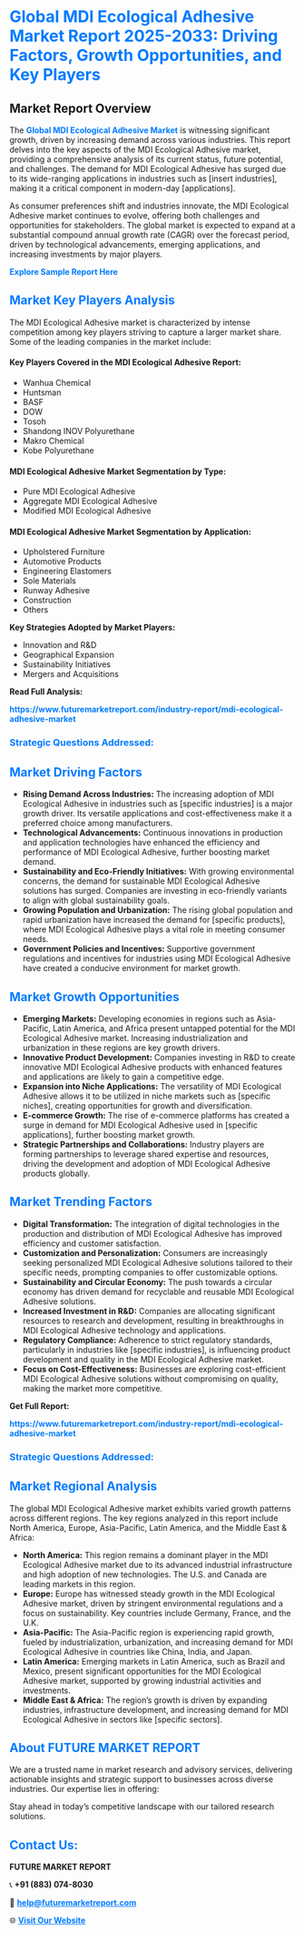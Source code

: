 <h1 style="color: #007BFF;">Global MDI Ecological Adhesive Market Report 2025-2033: Driving Factors, Growth Opportunities, and Key Players</h1>

<section id="overview">
<h2>Market Report Overview</h2>
<p>The <a href="https://www.futuremarketreport.com/industry-report/mdi-ecological-adhesive-market" style="color: #007BFF; text-decoration: none;"><strong>Global MDI Ecological Adhesive Market</strong></a> is witnessing significant growth, driven by increasing demand across various industries. This report delves into the key aspects of the MDI Ecological Adhesive market, providing a comprehensive analysis of its current status, future potential, and challenges. The demand for MDI Ecological Adhesive has surged due to its wide-ranging applications in industries such as [insert industries], making it a critical component in modern-day [applications].</p>
<p>As consumer preferences shift and industries innovate, the MDI Ecological Adhesive market continues to evolve, offering both challenges and opportunities for stakeholders. The global market is expected to expand at a substantial compound annual growth rate (CAGR) over the forecast period, driven by technological advancements, emerging applications, and increasing investments by major players.</p>
</section>

<section id="overview">
<p><a href="https://www.futuremarketreport.com/request-sample/reportId=55378" style="color: #007BFF; text-decoration: none;"><strong>Explore Sample Report Here</strong></a></p>
</section>

<section id="key-players">
<h2 style="color: #007BFF;">Market Key Players Analysis</h2>
<p>The MDI Ecological Adhesive market is characterized by intense competition among key players striving to capture a larger market share. Some of the leading companies in the market include:</p>
<h4>Key Players Covered in the MDI Ecological Adhesive Report:</h4>
<ul><li>Wanhua Chemical</li><li>Huntsman</li><li>BASF</li><li>DOW</li><li>Tosoh</li><li>Shandong INOV Polyurethane</li><li>Makro Chemical</li><li>Kobe Polyurethane</li></ul>
<h4>MDI Ecological Adhesive Market Segmentation by Type:</h4>
<ul><li>Pure MDI Ecological Adhesive</li><li>Aggregate MDI Ecological Adhesive</li><li>Modified MDI Ecological Adhesive</li></ul>

<h4>MDI Ecological Adhesive Market Segmentation by Application:</h4>
<ul><li>Upholstered Furniture</li><li>Automotive Products</li><li>Engineering Elastomers</li><li>Sole Materials</li><li>Runway Adhesive</li><li>Construction</li><li>Others</li></ul>
<p><strong>Key Strategies Adopted by Market Players:</strong></p>
<ul>
<li>Innovation and R&D</li>
<li>Geographical Expansion</li>
<li>Sustainability Initiatives</li>
<li>Mergers and Acquisitions</li>
</ul>
</section>

<section>
<p><strong>Read Full Analysis: </strong></p><a href="https://www.futuremarketreport.com/industry-report/mdi-ecological-adhesive-market" style="color: #007BFF; text-decoration: none;"><strong>https://www.futuremarketreport.com/industry-report/mdi-ecological-adhesive-market</strong></a>
<h3 style="color: #007BFF;">Strategic Questions Addressed:</h3>
</section>

<section id="driving-factors">
<h2 style="color: #007BFF;">Market Driving Factors</h2>
<ul>
<li><strong>Rising Demand Across Industries:</strong> The increasing adoption of MDI Ecological Adhesive in industries such as [specific industries] is a major growth driver. Its versatile applications and cost-effectiveness make it a preferred choice among manufacturers.</li>
<li><strong>Technological Advancements:</strong> Continuous innovations in production and application technologies have enhanced the efficiency and performance of MDI Ecological Adhesive, further boosting market demand.</li>
<li><strong>Sustainability and Eco-Friendly Initiatives:</strong> With growing environmental concerns, the demand for sustainable MDI Ecological Adhesive solutions has surged. Companies are investing in eco-friendly variants to align with global sustainability goals.</li>
<li><strong>Growing Population and Urbanization:</strong> The rising global population and rapid urbanization have increased the demand for [specific products], where MDI Ecological Adhesive plays a vital role in meeting consumer needs.</li>
<li><strong>Government Policies and Incentives:</strong> Supportive government regulations and incentives for industries using MDI Ecological Adhesive have created a conducive environment for market growth.</li>
</ul>
</section>

<section id="growth-opportunities">
<h2 style="color: #007BFF;">Market Growth Opportunities</h2>
<ul>
<li><strong>Emerging Markets:</strong> Developing economies in regions such as Asia-Pacific, Latin America, and Africa present untapped potential for the MDI Ecological Adhesive market. Increasing industrialization and urbanization in these regions are key growth drivers.</li>
<li><strong>Innovative Product Development:</strong> Companies investing in R&D to create innovative MDI Ecological Adhesive products with enhanced features and applications are likely to gain a competitive edge.</li>
<li><strong>Expansion into Niche Applications:</strong> The versatility of MDI Ecological Adhesive allows it to be utilized in niche markets such as [specific niches], creating opportunities for growth and diversification.</li>
<li><strong>E-commerce Growth:</strong> The rise of e-commerce platforms has created a surge in demand for MDI Ecological Adhesive used in [specific applications], further boosting market growth.</li>
<li><strong>Strategic Partnerships and Collaborations:</strong> Industry players are forming partnerships to leverage shared expertise and resources, driving the development and adoption of MDI Ecological Adhesive products globally.</li>
</ul>
</section>

<section id="trending-factors">
<h2 style="color: #007BFF;">Market Trending Factors</h2>
<ul>
<li><strong>Digital Transformation:</strong> The integration of digital technologies in the production and distribution of MDI Ecological Adhesive has improved efficiency and customer satisfaction.</li>
<li><strong>Customization and Personalization:</strong> Consumers are increasingly seeking personalized MDI Ecological Adhesive solutions tailored to their specific needs, prompting companies to offer customizable options.</li>
<li><strong>Sustainability and Circular Economy:</strong> The push towards a circular economy has driven demand for recyclable and reusable MDI Ecological Adhesive solutions.</li>
<li><strong>Increased Investment in R&D:</strong> Companies are allocating significant resources to research and development, resulting in breakthroughs in MDI Ecological Adhesive technology and applications.</li>
<li><strong>Regulatory Compliance:</strong> Adherence to strict regulatory standards, particularly in industries like [specific industries], is influencing product development and quality in the MDI Ecological Adhesive market.</li>
<li><strong>Focus on Cost-Effectiveness:</strong> Businesses are exploring cost-efficient MDI Ecological Adhesive solutions without compromising on quality, making the market more competitive.</li>
</ul>
</section>

<section>
<p><strong>Get Full Report: </strong></p><a href="https://www.futuremarketreport.com/industry-report/mdi-ecological-adhesive-market" style="color: #007BFF; text-decoration: none;"><strong>https://www.futuremarketreport.com/industry-report/mdi-ecological-adhesive-market</strong></a>
<h3 style="color: #007BFF;">Strategic Questions Addressed:</h3>
</section>


<section id="regional-analysis">
<h2 style="color: #007BFF;">Market Regional Analysis</h2>
<p>The global MDI Ecological Adhesive market exhibits varied growth patterns across different regions. The key regions analyzed in this report include North America, Europe, Asia-Pacific, Latin America, and the Middle East & Africa:</p>
<ul>
<li><strong>North America:</strong> This region remains a dominant player in the MDI Ecological Adhesive market due to its advanced industrial infrastructure and high adoption of new technologies. The U.S. and Canada are leading markets in this region.</li>
<li><strong>Europe:</strong> Europe has witnessed steady growth in the MDI Ecological Adhesive market, driven by stringent environmental regulations and a focus on sustainability. Key countries include Germany, France, and the U.K.</li>
<li><strong>Asia-Pacific:</strong> The Asia-Pacific region is experiencing rapid growth, fueled by industrialization, urbanization, and increasing demand for MDI Ecological Adhesive in countries like China, India, and Japan.</li>
<li><strong>Latin America:</strong> Emerging markets in Latin America, such as Brazil and Mexico, present significant opportunities for the MDI Ecological Adhesive market, supported by growing industrial activities and investments.</li>
<li><strong>Middle East & Africa:</strong> The region’s growth is driven by expanding industries, infrastructure development, and increasing demand for MDI Ecological Adhesive in sectors like [specific sectors].</li>
</ul>
</section>

<footer>
<h2 style="color: #007BFF;">About FUTURE MARKET REPORT</h2>
<p>We are a trusted name in market research and advisory services, delivering actionable insights and strategic support to businesses across diverse industries. Our expertise lies in offering:</p>

<p>Stay ahead in today’s competitive landscape with our tailored research solutions.</p>

<h2 style="color: #007BFF;">Contact Us:</h2>
<p><strong>FUTURE MARKET REPORT</strong></p>
<p>📞 <strong>+91 (883) 074-8030</strong></p>
<p>📧 <strong><a href="mailto:help@futuremarketreport.com" style="color: #007BFF;">help@futuremarketreport.com</a></strong></p>
<p>🌐 <strong><a href="https://www.futuremarketreport.com/" style="color: #007BFF;">Visit Our Website</a></strong></p>
</footer>